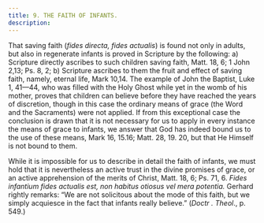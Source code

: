 ```yaml
---
title: 9. THE FAITH OF INFANTS.
description: 
---
```


That saving faith (_fides directa, fides actualis_) is found not only in adults, but also in regenerate infants is proved in Scripture by the following: a) Scripture directly ascribes to such children saving faith, Matt. 18, 6; 1 John 2,13; Ps. 8, 2; b) Scripture ascribes to them the fruit and effect of saving faith, namely, eternal life, Mark 10,14. The example of John the Baptist, Luke 1, 41—44, who was filled with the Holy Ghost while yet in the womb of his mother, proves that children can believe before they have reached the years of discretion, though in this case the ordinary means of grace (the Word and the Sacraments) were not applied. If from this exceptional case the conclusion is drawn that it is not necessary for us to apply in every instance the means of grace to infants, we answer that God has indeed bound us to the use of these means, Mark 16, 15.16; Matt. 28, 19. 20, but that He Himself is not bound to them. 

While it is impossible for us to describe in detail the faith of infants, we must hold that it is nevertheless an active trust in the divine promises of grace, or an active apprehension of the merits of Christ, Matt. 18, 6; Ps. 71, 6. _Fides infantium fides actualis est, non habitus otiosus vel mera potentia._ Gerhard rightly remarks: “We are not solicitous about the mode of this faith, but we simply acquiesce in the fact that infants really believe.” (_Doctr . Theol_., p. 549.) 
